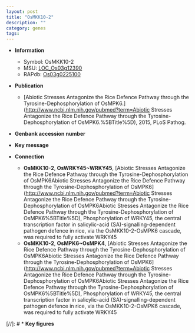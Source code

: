 ```yaml
---
layout: post
title: "OsMKK10-2"
description: ""
category: genes
tags: 
---
```


* **Information**  
    + Symbol: OsMKK10-2  
    + MSU: [LOC_Os03g12390](http://rice.plantbiology.msu.edu/cgi-bin/ORF_infopage.cgi?orf=LOC_Os03g12390)  
    + RAPdb: [Os03g0225100](http://rapdb.dna.affrc.go.jp/viewer/gbrowse_details/irgsp1?name=Os03g0225100)  

* **Publication**  
    + [Abiotic Stresses Antagonize the Rice Defence Pathway through the Tyrosine-Dephosphorylation of OsMPK6.](http://www.ncbi.nlm.nih.gov/pubmed?term=Abiotic Stresses Antagonize the Rice Defence Pathway through the Tyrosine-Dephosphorylation of OsMPK6.%5BTitle%5D), 2015, PLoS Pathog.

* **Genbank accession number**  

* **Key message**  

* **Connection**  
    + __OsMKK10-2__, __OsWRKY45~WRKY45__, [Abiotic Stresses Antagonize the Rice Defence Pathway through the Tyrosine-Dephosphorylation of OsMPK6Abiotic Stresses Antagonize the Rice Defence Pathway through the Tyrosine-Dephosphorylation of OsMPK6](http://www.ncbi.nlm.nih.gov/pubmed?term=Abiotic Stresses Antagonize the Rice Defence Pathway through the Tyrosine-Dephosphorylation of OsMPK6Abiotic Stresses Antagonize the Rice Defence Pathway through the Tyrosine-Dephosphorylation of OsMPK6%5BTitle%5D), Phosphorylation of WRKY45, the central transcription factor in salicylic-acid (SA)-signalling-dependent pathogen defence in rice, via the OsMKK10-2-OsMPK6 cascade, was required to fully activate WRKY45
    + __OsMKK10-2__, __OsMPK6~OsMPK4__, [Abiotic Stresses Antagonize the Rice Defence Pathway through the Tyrosine-Dephosphorylation of OsMPK6Abiotic Stresses Antagonize the Rice Defence Pathway through the Tyrosine-Dephosphorylation of OsMPK6](http://www.ncbi.nlm.nih.gov/pubmed?term=Abiotic Stresses Antagonize the Rice Defence Pathway through the Tyrosine-Dephosphorylation of OsMPK6Abiotic Stresses Antagonize the Rice Defence Pathway through the Tyrosine-Dephosphorylation of OsMPK6%5BTitle%5D), Phosphorylation of WRKY45, the central transcription factor in salicylic-acid (SA)-signalling-dependent pathogen defence in rice, via the OsMKK10-2-OsMPK6 cascade, was required to fully activate WRKY45

[//]: # * **Key figures**  



